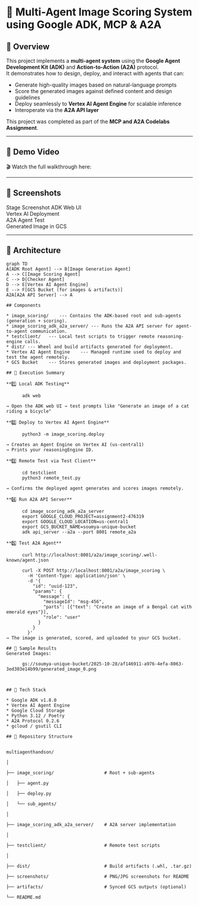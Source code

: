 # 🧠 Multi-Agent Image Scoring System using Google ADK, MCP & A2A

## 🎯 Overview

This project implements a **multi-agent system** using the **Google Agent Development Kit (ADK)** and **Action-to-Action (A2A)** protocol.  
It demonstrates how to design, deploy, and interact with agents that can:

- Generate high-quality images based on natural-language prompts  
- Score the generated images against defined content and design guidelines  
- Deploy seamlessly to **Vertex AI Agent Engine** for scalable inference  
- Interoperate via the **A2A API layer**

This project was completed as part of the **MCP and A2A Codelabs Assignment**.

---

## 🎥 Demo Video
🎬 Watch the full walkthrough here:

---

## 📸 Screenshots
Stage	Screenshot
ADK Web UI	
Vertex AI Deployment	
A2A Agent Test	
Generated Image in GCS	

---

## 🧩 Architecture

```mermaid
graph TD
A[ADK Root Agent] --> B[Image Generation Agent]
A --> C[Image Scoring Agent]
C --> D[Checker Agent]
D --> E[Vertex AI Agent Engine]
E --> F[GCS Bucket (for images & artifacts)]
A2A[A2A API Server] --> A

## Components

* image_scoring/	--- Contains the ADK-based root and sub-agents (generation + scoring).
* image_scoring_adk_a2a_server/ ---	Runs the A2A API server for agent-to-agent communication.
* testclient/	--- Local test scripts to trigger remote reasoning-engine calls.
* dist/	--- Wheel and build artifacts generated for deployment.
* Vertex AI Agent Engine	--- Managed runtime used to deploy and test the agent remotely.
* GCS Bucket	--- Stores generated images and deployment packages.

## 🚀 Execution Summary

**1️⃣ Local ADK Testing**

      adk web

→ Open the ADK web UI → test prompts like "Generate an image of a cat riding a bicycle"

**2️⃣ Deploy to Vertex AI Agent Engine**

      python3 -m image_scoring.deploy

→ Creates an Agent Engine on Vertex AI (us-central1)
→ Prints your reasoningEngine ID.

**3️⃣ Remote Test via Test Client**

      cd testclient
      python3 remote_test.py

→ Confirms the deployed agent generates and scores images remotely.

**4️⃣ Run A2A API Server**

      cd image_scoring_adk_a2a_server
      export GOOGLE_CLOUD_PROJECT=assignment2-476319
      export GOOGLE_CLOUD_LOCATION=us-central1
      export GCS_BUCKET_NAME=soumya-unique-bucket
      adk api_server --a2a --port 8001 remote_a2a

**5️⃣ Test A2A Agent**

      curl http://localhost:8001/a2a/image_scoring/.well-known/agent.json
      
      curl -X POST http://localhost:8001/a2a/image_scoring \
        -H 'Content-Type: application/json' \
        -d '{
          "id": "uuid-123",
          "params": {
            "message": {
              "messageId": "msg-456",
              "parts": [{"text": "Create an image of a Bengal cat with emerald eyes"}],
              "role": "user"
            }
          }
        }'
→ The image is generated, scored, and uploaded to your GCS bucket.

## 🧾 Sample Results
Generated Images:

      gs://soumya-unique-bucket/2025-10-28/af146911-a976-4efa-8063-3ed303e14b99/generated_image_0.png



## 🧰 Tech Stack

* Google ADK v1.8.0
* Vertex AI Agent Engine
* Google Cloud Storage
* Python 3.12 / Poetry
* A2A Protocol 0.2.6
* gcloud / gsutil CLI

## 🧹 Repository Structure


multiagenthandson/

│

├── image_scoring/                   # Root + sub-agents

│   ├── agent.py

│   ├── deploy.py

│   └── sub_agents/

│

├── image_scoring_adk_a2a_server/    # A2A server implementation

│

├── testclient/                      # Remote test scripts

│

├── dist/                            # Build artifacts (.whl, .tar.gz)

├── screenshots/                     # PNG/JPG screenshots for README

├── artifacts/                       # Synced GCS outputs (optional)

└── README.md
